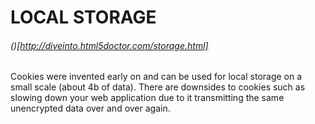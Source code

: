# LOCAL STORAGE #
###### ()[http://diveinto.html5doctor.com/storage.html] ######

Cookies were invented early on and can be used for local storage on a small scale (about 4b of data). There are downsides to cookies such as slowing down your web application due to it transmitting the same unencrypted data over and over again. 